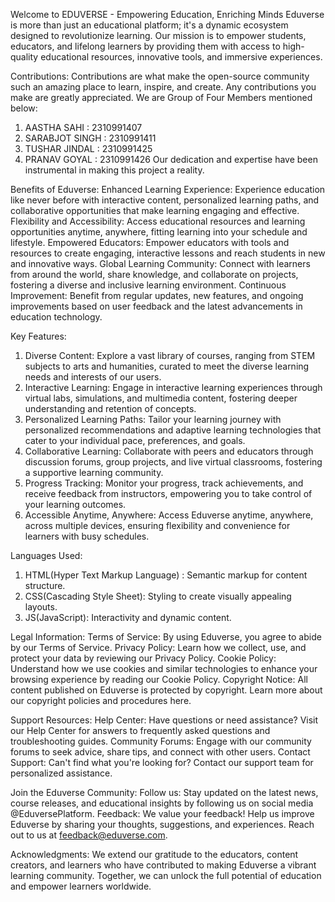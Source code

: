 Welcome to EDUVERSE - Empowering Education, Enriching Minds
Eduverse is more than just an educational platform; it's a dynamic ecosystem designed to revolutionize learning. Our mission is to empower students, educators, and lifelong learners by providing them with access 
to high-quality educational resources, innovative tools, and immersive experiences.

Contributions:
Contributions are what make the open-source community such an amazing place to learn, inspire, and create. Any contributions you make are greatly appreciated.
We are Group of Four Members mentioned below:
1. AASTHA SAHI : 2310991407
2. SARABJOT SINGH : 2310991411
3. TUSHAR JINDAL : 2310991425
4. PRANAV GOYAL : 2310991426
Our dedication and expertise have been instrumental in making this project a reality.

Benefits of Eduverse:
Enhanced Learning Experience: Experience education like never before with interactive content, personalized learning paths, and collaborative opportunities that make learning engaging and effective.
Flexibility and Accessibility: Access educational resources and learning opportunities anytime, anywhere, fitting learning into your schedule and lifestyle.
Empowered Educators: Empower educators with tools and resources to create engaging, interactive lessons and reach students in new and innovative ways.
Global Learning Community: Connect with learners from around the world, share knowledge, and collaborate on projects, fostering a diverse and inclusive learning environment.
Continuous Improvement: Benefit from regular updates, new features, and ongoing improvements based on user feedback and the latest advancements in education technology.

Key Features:
1. Diverse Content: Explore a vast library of courses, ranging from STEM subjects to arts and humanities, curated to meet the diverse learning needs and interests of our users.
2. Interactive Learning: Engage in interactive learning experiences through virtual labs, simulations, and multimedia content, fostering deeper understanding and retention of concepts.
3. Personalized Learning Paths: Tailor your learning journey with personalized recommendations and adaptive learning technologies that cater to your individual pace, preferences, and goals.
4. Collaborative Learning: Collaborate with peers and educators through discussion forums, group projects, and live virtual classrooms, fostering a supportive learning community.
5. Progress Tracking: Monitor your progress, track achievements, and receive feedback from instructors, empowering you to take control of your learning outcomes.
6. Accessible Anytime, Anywhere: Access Eduverse anytime, anywhere, across multiple devices, ensuring flexibility and convenience for learners with busy schedules.

Languages Used:
1. HTML(Hyper Text Markup Language) : Semantic markup for content structure.
2. CSS(Cascading Style Sheet): Styling to create visually appealing layouts.
3. JS(JavaScript): Interactivity and dynamic content.

Legal Information:
Terms of Service: By using Eduverse, you agree to abide by our Terms of Service.
Privacy Policy: Learn how we collect, use, and protect your data by reviewing our Privacy Policy.
Cookie Policy: Understand how we use cookies and similar technologies to enhance your browsing experience by reading our Cookie Policy.
Copyright Notice: All content published on Eduverse is protected by copyright. Learn more about our copyright policies and procedures here.

Support Resources:
Help Center: Have questions or need assistance? Visit our Help Center for answers to frequently asked questions and troubleshooting guides.
Community Forums: Engage with our community forums to seek advice, share tips, and connect with other users.
Contact Support: Can't find what you're looking for? Contact our support team for personalized assistance.

Join the Eduverse Community:
Follow us: Stay updated on the latest news, course releases, and educational insights by following us on social media @EduversePlatform.
Feedback: We value your feedback! Help us improve Eduverse by sharing your thoughts, suggestions, and experiences. Reach out to us at feedback@eduverse.com.

Acknowledgments:
We extend our gratitude to the educators, content creators, and learners who have contributed to making Eduverse a vibrant learning community. Together, we can unlock the full potential of education and empower
learners worldwide.
